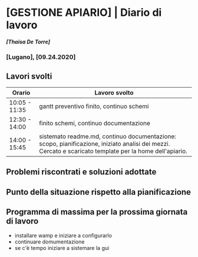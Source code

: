 

# [GESTIONE APIARIO] | Diario di lavoro
##### [Thaisa De Torre]
### [Lugano], [09.24.2020]

## Lavori svolti


|Orario        |Lavoro svolto                 |
|--------------|------------------------------|
|10:05 - 11:35 | gantt preventivo finito, continuo schemi |
|12:30 - 14:00 | finito schemi, continuo documentazione |
|14:00 - 15:45 | sistemato readme.md, continuo documentazione: scopo, pianificazione, iniziato analisi dei mezzi. Cercato e scaricato template per la home dell'apiario. |

##  Problemi riscontrati e soluzioni adottate


##  Punto della situazione rispetto alla pianificazione


## Programma di massima per la prossima giornata di lavoro
- installare wamp e iniziare a configurarlo
- continuare domumentazione
- se c'è tempo iniziare a sistemare la gui